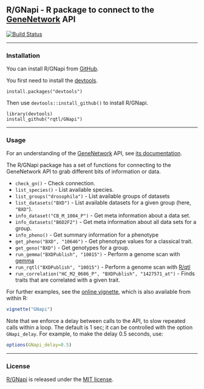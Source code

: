 ## R/GNapi - R package to connect to the [GeneNetwork](http://gn2.genenetwork.org/) API

[![Build Status](https://travis-ci.org/rqtl/GNapi.svg?branch=master)](https://travis-ci.org/rqtl/GNapi)

---

### Installation

You can install R/GNapi from
[GitHub](https://github.com/rqtl/GNapi).

You first need to install the
[devtools](https://github.com/hadley/devtools).

    install.packages("devtools")

Then use `devtools::install_github()` to install R/GNapi.

    library(devtools)
    install_github("rqtl/GNapi")

---

### Usage

For an understanding of the
[GeneNetwork](http://gn2.genenetwork.org) API, see
[its documentation](https://github.com/zsloan/genenetwork2/blob/master/api_readme.md).

The R/GNapi package has a set of functions for connecting to the
GeneNetwork API to grab different bits of information or data.

- `check_gn()` - Check connection.
- `list_species()` - List available species.
- `list_groups("drosophila")` - List available groups of datasets
- `list_datasets("BXD")` - List available datasets for a given group
  (here, `"BXD"`).
- `info_dataset("CB_M_1004_P")` - Get meta information about a data set.
- `info_datasets("B6D2F2")` - Get meta information about all data sets
  for a group.
- `info_pheno()` - Get summary information for a phenotype
- `get_pheno("BXD", "10646")` - Get phenotype values for a classical trait.
- `get_geno("BXD")` - Get genotypes for a group.
- `run_gemma("BXDPublish", "10015")` - Perform a genome scan with [gemma](https://github.com/genetics-statistics/GEMMA)
- `run_rqtl("BXDPublish", "10015")` - Perform a genome scan with [R/qtl](http://rqtl.org)
- `run_correlation("HC_M2_0606_P", "BXDPublish", "1427571_at")` - Finds traits that are correlated with a given trait.

For further examples, see the [online
vignette](https://kbroman.org/GNapi/GNapi.html), which is also
available from within R:

```r
vignette("GNapi")
```

Note that we enforce a delay between calls to the API, to slow
repeated calls within a loop. The default is 1 sec; it can be
controlled with the option `GNapi_delay`. For example, to make the
delay 0.5 seconds, use:

```r
options(GNapi_delay=0.5)
```

---

### License

[R/GNapi](https://github.com/rqtl/GNapi) is released under the
[MIT license](LICENSE.md).
